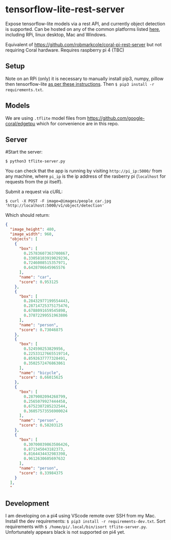 # tensorflow-lite-rest-server
Expose tensorflow-lite models via a rest API, and currently object detection is supported. Can be hosted on any of the common platforms listed [here](https://www.tensorflow.org/lite/guide/python), including RPi, linux desktop, Mac and Windows.

Equivalent of https://github.com/robmarkcole/coral-pi-rest-server but not requiring Coral hardware. Requires raspberry pi 4 (TBC)

## Setup
Note on an RPi (only) it is necessary to manually install pip3, numpy, pillow then tensorflow-lite [as per these instructions](https://www.tensorflow.org/lite/guide/python). Then `$ pip3 install -r requirements.txt`. 

## Models
We are using `.tflite` model files from https://github.com/google-coral/edgetpu which for convenience are in this repo.

## Server
#Start the server:
```
$ python3 tflite-server.py
```
You can check that the app is running by visiting `http://pi_ip:5000/` from any machine, where `pi_ip` is the ip address of the rasberry pi (`localhost` for requests from the pi itself). 

Submit a request via cURL:
```
$ curl -X POST -F image=@images/people_car.jpg 'http://localhost:5000/v1/object/detection'
```
Which should return:
```json
{
  "image_height": 480, 
  "image_width": 960, 
  "objects": [
    {
      "box": [
        0.25783607363700867, 
        0.33058103919029236, 
        0.7246008515357971, 
        0.6428706645965576
      ], 
      "name": "car", 
      "score": 0.953125
    }, 
    {
      "box": [
        0.28432977199554443, 
        0.28714725375175476, 
        0.6788091659545898, 
        0.37872299551963806
      ], 
      "name": "person", 
      "score": 0.73046875
    }, 
    {
      "box": [
        0.524590253829956, 
        0.22533127665519714, 
        0.8592637777328491, 
        0.3502572476863861
      ], 
      "name": "bicycle", 
      "score": 0.66015625
    }, 
    {
      "box": [
        0.2879002094268799, 
        0.2565079927444458, 
        0.6752387285232544, 
        0.36057573556900024
      ], 
      "name": "person", 
      "score": 0.58203125
    }, 
    {
      "box": [
        0.30700039863586426, 
        0.871345043182373, 
        0.8164434432983398, 
        0.9612630605697632
      ], 
      "name": "person", 
      "score": 0.33984375
    }
  ], 
  "
```

## Development
I am developing on a pi4 using VScode remote over SSH from my Mac. Install the dev requirements: `$ pip3 install -r requirements-dev.txt`. Sort requirements with `$ /home/pi/.local/bin/isort tflite-server.py`. Unfortunately appears black is not supported on pi4 yet.